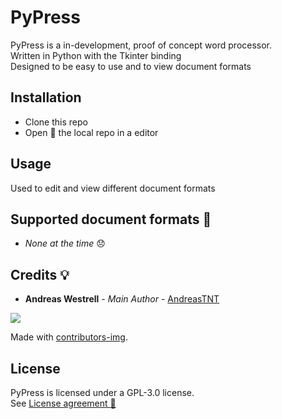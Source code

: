 <!-- PyPress Readme WIP --> 

# PyPress

PyPress is a in-development, proof of concept word processor. \
Written in Python with the Tkinter binding \
Designed to be easy to use and to view document formats

## Installation
* Clone this repo
* Open :open_file_folder: the local repo in a editor
## Usage
Used to edit and view different document formats
## Supported document formats :page_facing_up:
* *None at the time* :disappointed:
## Credits :bulb:
* **Andreas Westrell** - *Main Author* - [AndreasTNT](https://github.com/AndreasTNT)

<!-- Copy-paste in your Readme.md file -->

<a href = "https://github.com/AndreasTNT/PyPress/graphs/contributors">
  <img src = "https://contrib.rocks/image?repo = AndreasTNT/PyPress"/>
</a>

Made with [contributors-img](https://contrib.rocks).
## License
PyPress is licensed under a GPL-3.0 license. \
See [License agreement :page_facing_up:](LICENSE)  
